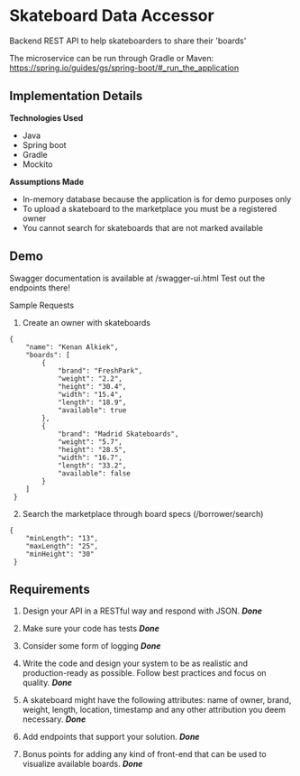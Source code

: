 # Skateboard Data Accessor
Backend REST API to help skateboarders to share their 'boards'

The microservice can be run through Gradle or Maven: https://spring.io/guides/gs/spring-boot/#_run_the_application

## Implementation Details
**Technologies Used**
- Java
- Spring boot
- Gradle
- Mockito

**Assumptions Made**

- In-memory database because the application is for demo purposes only
- To upload a skateboard to the marketplace you must be a registered owner
- You cannot search for skateboards that are not marked available

##  Demo
Swagger documentation is available at /swagger-ui.html
Test out the endpoints there!

Sample Requests

1. Create an owner with skateboards

```
{
 	"name": "Kenan Alkiek",
 	"boards": [
 		{
 			"brand": "FreshPark",
 			"weight": "2.2",
 			"height": "30.4",
 			"width": "15.4",
 			"length": "18.9",
 			"available": true
 		}, 
 		{
 			"brand": "Madrid Skateboards",
 			"weight": "5.7",
 			"height": "28.5",
 			"width": "16.7",
 			"length": "33.2",
 			"available": false
 		}
 	]
 }
```

2. Search the marketplace through board specs (/borrower/search)

```
{
  	"minLength": "13",
  	"maxLength": "25",
  	"minHeight": "30"
 }
```
 
## Requirements
1. Design your API in a RESTful way and respond with JSON. **_Done_**

2. Make sure your code has tests **_Done_**

3. Consider some form of logging **_Done_**

4. Write the code and design your system to be as realistic and production-ready as possible. Follow best practices and 
focus on quality. **_Done_**

5. A skateboard might have the following attributes: name of owner, brand, weight, length, location, timestamp and any 
other attribution you deem necessary. **_Done_**

6. Add endpoints that support your solution. **_Done_**

7. Bonus points for adding any kind of front-end that can be used to visualize available boards. **_Done_**
